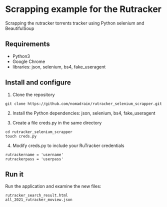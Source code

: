 # Scrapping example for the Rutracker
Scrapping the rutracker torrents tracker using Python selenium and BeautifulSoup

## Requirements
- Python3
- Google Chrome
- libraries: json, selenium, bs4, fake_useragent

## Install and configure

1. Clone the repository

```
git clone https://github.com/nomadrain/rutracker_selenium_scrapper.git
```

2. Install the Python dependencies: json, selenium, bs4, fake_useragent

3. Create a file creds.py in the same directory
```
cd rutracker_selenium_scrapper
touch creds.py
```

4. Modify creds.py to include your RuTracker credentials
```
rutrackername = 'username'
rutrackerpass = 'userpass'
```

## Run it

Run the application and examine the new files:
```
rutracker_search_result.html
all_2021_rutracker_moview.json
```

